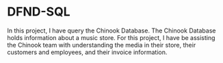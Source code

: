 # DFND-SQL

In this project, I have query the Chinook Database. The Chinook Database holds information about a music store. 
For this project, I have be assisting the Chinook team with understanding the media in their store, their customers and employees, and their invoice information.
